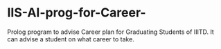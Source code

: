 # IIS-AI-prog-for-Career-
Prolog program to advise Career plan for Graduating Students of IIITD. It can advise a student on what career to take.
